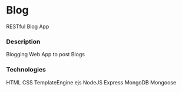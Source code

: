 # Blog
RESTful Blog App

### Description
Blogging Web App to post Blogs


### Technologies
HTML CSS TemplateEngine ejs
NodeJS Express
MongoDB Mongoose